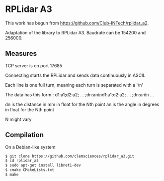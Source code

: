 # RPLidar A3

This work has begun from https://github.com/Club-INTech/rplidar_a2.

Adaptation of the library to RPLidar A3. Baudrate can be 154200 and 256000.

## Measures

TCP server is on port 17685

Connecting starts the RPLidar and sends data continuously in ASCII.

Each line is one full turn, meaning each turn is separated with a '\n'

The data has this form : d1:a1;d2:a2; ... ;dn:an\nd1:a1;d2:a2; ... ;dn:an\n ...

dn is the distance in mm in float for the Nth point
an is the angle in degrees in float for the Nth point

N might vary

## Compilation

On a Debian-like system:

```bash
$ git clone https://github.com/clemsciences/rplidar_a3.git
$ cd rplidar_a3
$ sudo apt-get install libnet1-dev
$ cmake CMakeLists.txt
$ make 
```
